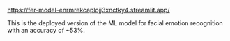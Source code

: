 https://fer-model-enrmrekcaplojj3xnctky4.streamlit.app/

This is the deployed version of the ML model for facial emotion recognition with an accuracy of ~53%.
